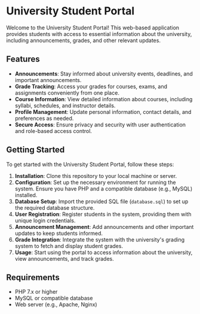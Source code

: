 # University Student Portal

Welcome to the University Student Portal! This web-based application provides students with access to essential information about the university, including announcements, grades, and other relevant updates.

## Features

- **Announcements**: Stay informed about university events, deadlines, and important announcements.
- **Grade Tracking**: Access your grades for courses, exams, and assignments conveniently from one place.
- **Course Information**: View detailed information about courses, including syllabi, schedules, and instructor details.
- **Profile Management**: Update personal information, contact details, and preferences as needed.
- **Secure Access**: Ensure privacy and security with user authentication and role-based access control.

## Getting Started

To get started with the University Student Portal, follow these steps:

1. **Installation**: Clone this repository to your local machine or server.
2. **Configuration**: Set up the necessary environment for running the system. Ensure you have PHP and a compatible database (e.g., MySQL) installed.
3. **Database Setup**: Import the provided SQL file (`database.sql`) to set up the required database structure.
4. **User Registration**: Register students in the system, providing them with unique login credentials.
5. **Announcement Management**: Add announcements and other important updates to keep students informed.
6. **Grade Integration**: Integrate the system with the university's grading system to fetch and display student grades.
7. **Usage**: Start using the portal to access information about the university, view announcements, and track grades.

## Requirements

- PHP 7.x or higher
- MySQL or compatible database
- Web server (e.g., Apache, Nginx)
